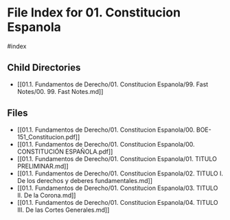 # File Index for 01. Constitucion Espanola
#index

## Child Directories

- [[01.1. Fundamentos de Derecho/01. Constitucion Espanola/99. Fast Notes/00. 99. Fast Notes.md]]

## Files

- [[01.1. Fundamentos de Derecho/01. Constitucion Espanola/00. BOE-151_Constitucion.pdf]]
- [[01.1. Fundamentos de Derecho/01. Constitucion Espanola/00. CONSTITUCIÓN ESPAÑOLA.pdf]]
- [[01.1. Fundamentos de Derecho/01. Constitucion Espanola/01. TITULO PRELIMINAR.md]]
- [[01.1. Fundamentos de Derecho/01. Constitucion Espanola/02. TITULO I. De los derechos y deberes fundamentales.md]]
- [[01.1. Fundamentos de Derecho/01. Constitucion Espanola/03. TITULO II. De la Corona.md]]
- [[01.1. Fundamentos de Derecho/01. Constitucion Espanola/04. TITULO III. De las Cortes Generales.md]]
